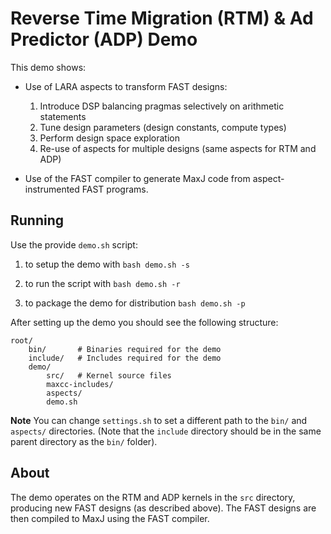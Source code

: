 # Reverse Time Migration (RTM) & Ad Predictor (ADP) Demo

This demo shows:

* Use of LARA aspects to transform FAST designs:
  1. Introduce DSP balancing pragmas selectively on arithmetic statements
  2. Tune design parameters (design constants, compute types)
  3. Perform design space exploration
  4. Re-use of aspects for multiple designs (same aspects for RTM and ADP)

* Use of the FAST compiler to generate MaxJ code from
aspect-instrumented FAST programs.

## Running

Use the provide `demo.sh` script:

1. to setup the demo with `bash demo.sh -s`

2. to run the script with `bash demo.sh -r`

3. to package the demo for distribution `bash demo.sh -p`

After setting up the demo you should see the following structure:

```
root/
    bin/       # Binaries required for the demo
	include/   # Includes required for the demo
    demo/
        src/   # Kernel source files
		maxcc-includes/
		aspects/
        demo.sh
```

__Note__ You can change `settings.sh` to set a different path to the
`bin/` and `aspects/` directories. (Note that the `include` directory
should be in the same parent directory as the `bin/` folder).

## About

The demo operates on the RTM and ADP kernels in the `src` directory,
producing new FAST designs (as described above). The FAST designs are
then compiled to MaxJ using the FAST compiler.
